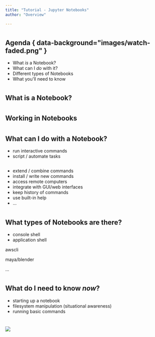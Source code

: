 ```yaml
---
title: "Tutorial - Jupyter Notebooks"
author: "Overview"

---
```


#
## Agenda { data-background="images/watch-faded.png" }

- What _is_ a Notebook?
- What can I _do_ with it?
- Different types of Notebooks
- What you'll need to know


#
## What is a Notebook?


#
## Working in Notebooks


#
## What can I do with a Notebook?

- run interactive commands
- script / automate tasks

##

- extend / combine commands
- install / write new commands
- access remote computers
- integrate with GUI/web interfaces
- keep history of commands
- use built-in help
- ...


#
## What types of Notebooks are there?

- console shell
- application shell

<div class="notes">
awscli

maya/blender

...
</div>


#
## What do I need to know _now_?

- starting up a notebook
- filesystem manipulation (situational awareness)
- running basic commands


#

<img class="logo" src="images/berkeley-school-of-information-logo.png"/>
